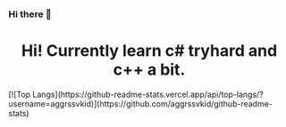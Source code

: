 ### Hi there 👋

<h1 align="center">Hi! Currently learn c# tryhard and c++ a bit.</h1>
[![Top Langs](https://github-readme-stats.vercel.app/api/top-langs/?username=aggrssvkid)](https://github.com/aggrssvkid/github-readme-stats)
<!--
**aggrssvkid/aggrssvkid** is a ✨ _special_ ✨ repository because its `README.md` (this file) appears on your GitHub profile.


